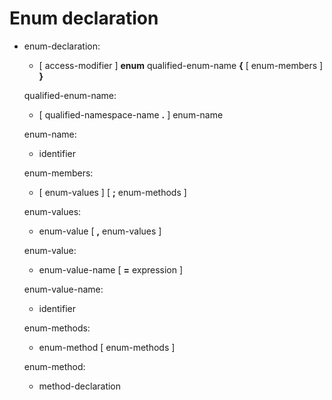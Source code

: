 <div id="enum-declaration" class="section level1">

Enum declaration
================

-   enum-declaration:

    -   [ access-modifier ] **enum** qualified-enum-name **{** [
        enum-members ] **}**

    qualified-enum-name:

    -   [ qualified-namespace-name **.** ] enum-name

    enum-name:

    -   identifier

    enum-members:

    -   [ enum-values ] [ **;** enum-methods ]

    enum-values:

    -   enum-value [ **,** enum-values ]

    enum-value:

    -   enum-value-name [ **=** expression ]

    enum-value-name:

    -   identifier

    enum-methods:

    -   enum-method [ enum-methods ]

    enum-method:

    -   method-declaration

</div>
